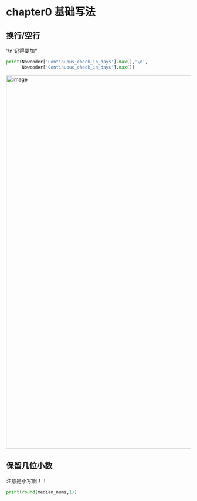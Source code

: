 # chapter0 基础写法
## 换行/空行
'\n'记得要加‘’
``` python
print(Nowcoder['Continuous_check_in_days'].max(),'\n',
      Nowcoder['Continuous_check_in_days'].max())
```
<img width="1017" alt="image" src="https://user-images.githubusercontent.com/105503216/183873390-a209e897-b04e-48a5-af93-5daf0ff5a51b.png">

## 保留几位小数
注意是小写啊！！
``` python
print(round(median_nums,1))
```
